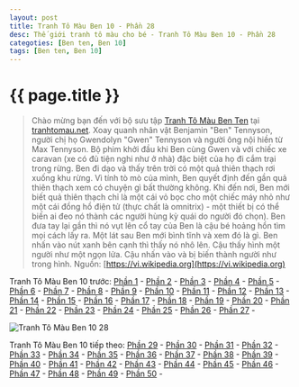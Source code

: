 ```yaml
---
layout: post
title: Tranh Tô Màu Ben 10 - Phần 28
desc: Thế giới tranh tô màu cho bé - Tranh Tô Màu Ben 10 - Phần 28
categoties: [Ben ten, Ben 10]
tags: [Ben ten, Ben 10]
---
```

{{ page.title }}
================
> Chào mừng bạn đến với bộ sưu tập [Tranh Tô Màu Ben Ten](http://tranhtomau.net/) tại [tranhtomau.net](http://tranhtomau.net/). Xoay quanh nhân vật Benjamin "Ben" Tennyson, người chị họ Gwendolyn "Gwen" Tennyson và người ông nội hiền từ Max Tennyson. Bộ phim khởi đầu khi Ben cùng Gwen và với chiếc xe caravan (xe có đủ tiện nghi như ở nhà) đặc biệt của họ đi cắm trại trong rừng. Ben đi dạo và thấy trên trời có một quả thiên thạch rơi xuống khu rừng. Vì tính tò mò của mình, Ben quyết định đến gần quả thiên thạch xem có chuyện gì bất thường không. Khi đến nơi, Ben mới biết quả thiên thạch chỉ là một cái vỏ bọc cho một chiếc máy nhỏ như một cái đồng hồ điện tử (thực chất là omnitrix) - một thiết bị có thể biến ai đeo nó thành các người hùng kỳ quái do người đó chọn). Ben đưa tay lại gần thì nó vụt lên cổ tay của Ben là cậu bé hoảng hồn tìm mọi cách lấy ra. Một lát sau Ben mới bình tĩnh và xem đó là gì. Ben nhấn vào nút xanh bên cạnh thì thấy nó nhô lên. Cậu thấy hình một người như một ngọn lửa. Cậu nhấn vào và bị biến thành người như trong hình. Nguồn: [https://vi.wikipedia.org](https://vi.wikipedia.org)

Tranh Tô Màu Ben 10 trước: [Phần 1](http://tranhtomau.net/2018/05/14/Tranh-To-Mau-Ben-Ten-phan-1.html) - [Phần 2](http://tranhtomau.net/2018/05/14/Tranh-To-Mau-Ben-Ten-phan-2.html) - [Phần 3](http://tranhtomau.net/2018/05/14/Tranh-To-Mau-Ben-Ten-phan-3.html) - [Phần 4](http://tranhtomau.net/2018/05/14/Tranh-To-Mau-Ben-Ten-phan-4.html) - [Phần 5](http://tranhtomau.net/2018/05/14/Tranh-To-Mau-Ben-Ten-phan-5.html) - [Phần 6](http://tranhtomau.net/2018/05/14/Tranh-To-Mau-Ben-Ten-phan-6.html) - [Phần 7](http://tranhtomau.net/2018/05/14/Tranh-To-Mau-Ben-Ten-phan-7.html) - [Phần 8](http://tranhtomau.net/2018/05/14/Tranh-To-Mau-Ben-Ten-phan-8.html) - [Phần 9](http://tranhtomau.net/2018/05/14/Tranh-To-Mau-Ben-Ten-phan-9.html) - [Phần 10](http://tranhtomau.net/2018/05/14/Tranh-To-Mau-Ben-Ten-phan-10.html) - [Phần 11](http://tranhtomau.net/2018/05/14/Tranh-To-Mau-Ben-Ten-phan-11.html) - [Phần 12](http://tranhtomau.net/2018/05/14/Tranh-To-Mau-Ben-Ten-phan-12.html) - [Phần 13](http://tranhtomau.net/2018/05/14/Tranh-To-Mau-Ben-Ten-phan-13.html) - [Phần 14](http://tranhtomau.net/2018/05/14/Tranh-To-Mau-Ben-Ten-phan-14.html) - [Phần 15](http://tranhtomau.net/2018/05/14/Tranh-To-Mau-Ben-Ten-phan-15.html) - [Phần 16](http://tranhtomau.net/2018/05/14/Tranh-To-Mau-Ben-Ten-phan-16.html) - [Phần 17](http://tranhtomau.net/2018/05/14/Tranh-To-Mau-Ben-Ten-phan-17.html) - [Phần 18](http://tranhtomau.net/2018/05/14/Tranh-To-Mau-Ben-Ten-phan-18.html) - [Phần 19](http://tranhtomau.net/2018/05/14/Tranh-To-Mau-Ben-Ten-phan-19.html) - [Phần 20](http://tranhtomau.net/2018/05/14/Tranh-To-Mau-Ben-Ten-phan-20.html) - [Phần 21](http://tranhtomau.net/2018/05/14/Tranh-To-Mau-Ben-Ten-phan-21.html) - [Phần 22](http://tranhtomau.net/2018/05/14/Tranh-To-Mau-Ben-Ten-phan-22.html) - [Phần 23](http://tranhtomau.net/2018/05/14/Tranh-To-Mau-Ben-Ten-phan-23.html) - [Phần 24](http://tranhtomau.net/2018/05/14/Tranh-To-Mau-Ben-Ten-phan-24.html) - [Phần 25](http://tranhtomau.net/2018/05/14/Tranh-To-Mau-Ben-Ten-phan-25.html) - [Phần 26](http://tranhtomau.net/2018/05/14/Tranh-To-Mau-Ben-Ten-phan-26.html) - [Phần 27](http://tranhtomau.net/2018/05/14/Tranh-To-Mau-Ben-Ten-phan-27.html) - 

<script async src="//pagead2.googlesyndication.com/pagead/js/adsbygoogle.js"></script><!-- TextAds-Responsive --><ins class="adsbygoogle" style="display:block" data-ad-client="ca-pub-6753140515841889" data-ad-slot="9811874670" data-ad-format="auto"></ins><script> (adsbygoogle = window.adsbygoogle || []).push({}); </script>

![Tranh Tô Màu Ben 10 28](http://tranhtomau.net/img1/Tranh-To-Mau-Ben-Ten%20(28).jpg "Tranh Tô Màu Ben 10 28")

<script async src="//pagead2.googlesyndication.com/pagead/js/adsbygoogle.js"></script><!-- TextAds-Responsive --><ins class="adsbygoogle" style="display:block" data-ad-client="ca-pub-6753140515841889" data-ad-slot="9811874670" data-ad-format="auto"></ins><script> (adsbygoogle = window.adsbygoogle || []).push({}); </script>

Tranh Tô Màu Ben 10 tiếp theo: [Phần 29](http://tranhtomau.net/2018/05/14/Tranh-To-Mau-Ben-Ten-phan-29.html) - [Phần 30](http://tranhtomau.net/2018/05/14/Tranh-To-Mau-Ben-Ten-phan-30.html) - [Phần 31](http://tranhtomau.net/2018/05/14/Tranh-To-Mau-Ben-Ten-phan-31.html) - [Phần 32](http://tranhtomau.net/2018/05/14/Tranh-To-Mau-Ben-Ten-phan-32.html) - [Phần 33](http://tranhtomau.net/2018/05/14/Tranh-To-Mau-Ben-Ten-phan-33.html) - [Phần 34](http://tranhtomau.net/2018/05/14/Tranh-To-Mau-Ben-Ten-phan-34.html) - [Phần 35](http://tranhtomau.net/2018/05/14/Tranh-To-Mau-Ben-Ten-phan-35.html) - [Phần 36](http://tranhtomau.net/2018/05/14/Tranh-To-Mau-Ben-Ten-phan-36.html) - [Phần 37](http://tranhtomau.net/2018/05/14/Tranh-To-Mau-Ben-Ten-phan-37.html) - [Phần 38](http://tranhtomau.net/2018/05/14/Tranh-To-Mau-Ben-Ten-phan-38.html) - [Phần 39](http://tranhtomau.net/2018/05/14/Tranh-To-Mau-Ben-Ten-phan-39.html) - [Phần 40](http://tranhtomau.net/2018/05/14/Tranh-To-Mau-Ben-Ten-phan-40.html) - [Phần 41](http://tranhtomau.net/2018/05/14/Tranh-To-Mau-Ben-Ten-phan-41.html) - [Phần 42](http://tranhtomau.net/2018/05/14/Tranh-To-Mau-Ben-Ten-phan-42.html) - [Phần 43](http://tranhtomau.net/2018/05/14/Tranh-To-Mau-Ben-Ten-phan-43.html) - [Phần 44](http://tranhtomau.net/2018/05/14/Tranh-To-Mau-Ben-Ten-phan-44.html) - [Phần 45](http://tranhtomau.net/2018/05/14/Tranh-To-Mau-Ben-Ten-phan-45.html) - [Phần 46](http://tranhtomau.net/2018/05/14/Tranh-To-Mau-Ben-Ten-phan-46.html) - [Phần 47](http://tranhtomau.net/2018/05/14/Tranh-To-Mau-Ben-Ten-phan-47.html) - [Phần 48](http://tranhtomau.net/2018/05/14/Tranh-To-Mau-Ben-Ten-phan-48.html) - [Phần 49](http://tranhtomau.net/2018/05/14/Tranh-To-Mau-Ben-Ten-phan-49.html) - [Phần 50](http://tranhtomau.net/2018/05/14/Tranh-To-Mau-Ben-Ten-phan-50.html) - 
